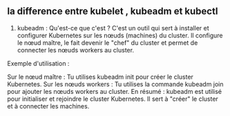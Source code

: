 ## la difference entre kubelet , kubeadm et kubectl 

1. kubeadm :
Qu'est-ce que c'est ?
C'est un outil qui sert à installer et configurer Kubernetes sur les nœuds (machines) du cluster. Il configure le nœud maître, le fait devenir le "chef" du cluster et permet de connecter les nœuds workers au cluster.

Exemple d'utilisation :

Sur le nœud maître : Tu utilises kubeadm init pour créer le cluster Kubernetes.
Sur les nœuds workers : Tu utilises la commande kubeadm join pour ajouter les nœuds workers au cluster.
En résumé : kubeadm est utilisé pour initialiser et rejoindre le cluster Kubernetes. Il sert à "créer" le cluster et à connecter les machines.
